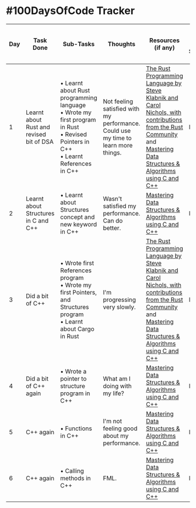 # #100DaysOfCode Tracker

| Day | Task Done | Sub-Tasks | Thoughts | Resources (if any) | Proof (Link to Commit, a Screenshot, etc.) |
| --- | --------- | --------- | -------- | ------------------ | ------------------------------------------ |
| 1   | Learnt about Rust and revised bit of DSA | &bull; Learnt about Rust programming language <br> &bull; Wrote my first program in Rust <br> &bull; Revised Pointers in C++ <br> &bull; Learnt References in C++ | Not feeling satisfied with my performance. Could use my time to learn more things. | [The Rust Programming Language by Steve Klabnik and Carol Nichols, with contributions from the Rust Community](https://doc.rust-lang.org/stable/book/) and [Mastering Data Structures & Algorithms using C and C++](https://www.udemy.com/course/datastructurescncpp) | N.A.                                       |
| 2   | Learnt about Structures in C and C++     | &bull; Learnt about Structures concept and new keyword in C++ | Wasn't satisfied my performance. Can do better. | [Mastering Data Structures & Algorithms using C and C++](https://www.udemy.com/course/datastructurescncpp) | N.A. |
| 3   | Did a bit of C++ | &bull; Wrote first References program <br> &bull; Wrote my first Pointers, and Structures program <br> &bull; Learnt about Cargo in Rust | I'm progressing very slowly. | [The Rust Programming Language by Steve Klabnik and Carol Nichols, with contributions from the Rust Community](https://doc.rust-lang.org/stable/book/) and [Mastering Data Structures & Algorithms using C and C++](https://www.udemy.com/course/datastructurescncpp) | N.A. |
| 4 | Did a bit of C++ again | &bull; Wrote a pointer to structure program in C++ | What am I doing with my life? | [Mastering Data Structures & Algorithms using C and C++](https://www.udemy.com/course/datastructurescncpp) | N.A. |
| 5 | C++ again | &bull; Functions in C++ | I'm not feeling good about my performance. | [Mastering Data Structures & Algorithms using C and C++](https://www.udemy.com/course/datastructurescncpp) | N.A. |
| 6 | C++ again | &bull; Calling methods in C++ | FML. | [Mastering Data Structures & Algorithms using C and C++](https://www.udemy.com/course/datastructurescncpp) | N.A. |
